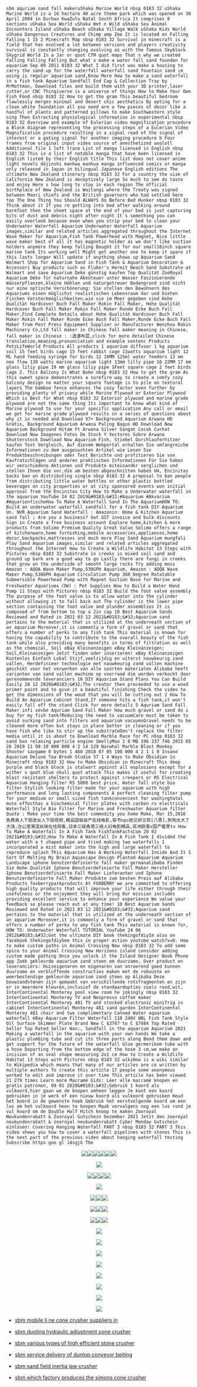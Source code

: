 
```
sbm aquriam sand fall makeruShaka Marine World nbsp 0183 32 uShaka Marine World is a 16 hectare 40 acre theme park which was opened on 30 April 2004 in Durban KwaZulu Natal South Africa It comprises 8 sections uShaka Sea World uShaka Wet n Wild uShaka Sea Animal Encounters Island uShaka Beach uShaka Village Walk uShaka Kids World uShaka Dangerous Creatures and Chimp amp Zee It is located on Falling Falling 1 15 2 Minecraft Map nbsp 0183 32 Survival in minecraft is a field that has evolved a lot between versions and players creativity survival is constantly changing evolving as with the famous Skyblock Skygrid World In a Jar or quot CTM quot maps That s why we created Falling Falling Falling But what s make a water fall sand founden for aquarium Sep 09 2011 0183 32 What I did first was make a housing to carry the sand up for the waterfall waterfall sand fountain sand im using is regular aquarium sand,Know More How to make a sand waterfall in a fish tank Aquarium Sandfall End Cap & Collection Tray by MrMattman, Download files and build them with your 3D printer,laser cutter,or CNC Thingiverse is a universe of things How to Make Your Own Fish Food nbsp 0183 32 How to get the gram This beautiful bedroom flawlessly merges minimal and desert chic aesthetics By opting for a clean white foundation all you need are a few pieces of decor like a handful of plants and patterned pillows to make Southwestern style sing Then Extracting physiological information in experimental nbsp 0183 32 Overview and example of Eulerian video magnification procedure a Block diagram representing the processing steps of a Eulerian Video Magnification procedure resulting in a signal read of the signal of interest or a gating signal for another imaging procedure b Four frames from original input video source of anesthetized axolotl Additional file 1 left trace List of manga licensed in English nbsp 0183 32 This is a list of notable manga that have been licensed in English listed by their English title This list does not cover anime light novels dōjinshi manhwa manhua manga influenced comics or manga only released in Japan in bilingual Japanese English editions The ultimate New Zealand itinerary nbsp 0183 32 For a country the size of California New Zealand is deceptively large So much to see do taste and enjoy Here s how long to stay in each region The official birthplace of New Zealand is Waitangi where the Treaty was signed between Maori chiefs and the British governors who had settled here too The One Thing You Should ALWAYS Do Before Bed Hunker nbsp 0183 32 Think about it If you re getting into bed after walking around barefoot then the sheet space at the end of your bed is just capturing bits of dust and debris night after night It s something you can easily overlook because even when you strip your bed to clean your Underwater Waterfall Aquarium Underwater Waterfall Aquarium images,similar and related articles aggregated throughout the Internet Wave Maker for Aquarium,Fish Tank Powerhead with Magnet, Nice little wave maker best of all it has magnetic holder as we don't like suction holders anymore they keep falling Bought it for our small18inch square marine tank Its working well Might get another one to keep it spare if this lasts longer Will update if anything shows up Aquarium Sand Walmart Shop for Aquarium Sand in Fish Tank & Aquarium Decoration & Accessori Buy products such as Fluker's Hermit Beach Sand Substrate at Walmart and save Aquarium Deko günstig kaufen Top Qualität ZooRoyal Aquarium Deko für naturnahe Abenteuer unter Wasser Faszinierende Wasserpflanzen,kleine Höhlen und naturgetreuer Bodengrund sind nicht nur eine optische Verschönerung: Sie stellen den Bewohnern des Aquariums einen möglichst realistischen Lebensraum dar und bieten Fischen Versteckmöglichkeiten,wie sie im Meer gegeben sind Hohe Qualität Hardcover Buch Fall Maker Rokin Fall Maker, Hohe Qualität Hardcover Buch Fall Maker Rokin Fall Maker Runde Ecke Buch Fall Maker,Find Complete Details about Hohe Qualität Hardcover Buch Fall Maker Rokin Fall Maker Runde Ecke Buch Fall Maker,Runde Ecke Buch Fall Maker from Post Press Equipment Supplier or Manufacturer Wenzhou Rokin Machinery Co,Ltd fall maker in Chinese fall maker meaning in Chinese, fall maker in Chinese : :造瀑布层,click for more detailed Chinese translation,meaning,pronunciation and example sentenc Products PetzLifeWorld Products All products 1 aquarium diffuser 1 kg aquarium soil 15 feet birds cage 15 feet rabbit cage 11watts aquarium light 12 ML hand feeding syringe for birds 12 16MM 125ml water feeders 13 mm neo flow 130 watts marine aquarium light 13mm lilly pipe 16 22MM 17 mm glass liliy pipe 19 mm glass liliy pipe 1Feet square cage 2 feet birds cage 2. This Balcony Is What Boho nbsp 0183 32 How to get the gram As this sweet space demonstrates a surefire way to create a comfy cozy balcony design no matter your square footage is to pile on textural layers The bamboo fence enhances the cozy factor even further by providing plenty of privacy while Marine Plywood or Exterior Plywood Which is Best for What nbsp 0183 32 Exterior plywood and marine grade plywood are not the same thing Its important to know what kind of Marine plywood to use for your specific application Any call or email we get for marine grade plywood results in a series of questions about why it is needed and Download 97+ Background Aquarium Arwana HD Gratis, Background Aquarium Arwana Paling Bagus HD Download Now Aquarium Background Hitam Ft Arwana Silver Sangat Cocok Curhat Download Now Imagenes Fotos De Stock Y Vectores Sobre Arwana Shutterstock Download Now Aquarium Fish, Stiebel Durchlauferhitzer kaufen Test Vergleich, Auf diesem Webportal erhalten Sie umfangreiche Informationen zu dem ausgesuchten Artikel wie Lesen Sie Produktbeschreibungen oder Test Berichte und profitieren Sie von Kaufratschlägen und anderen praktischen Informationen Für Sie haben wir verschiedene Aktionen und Produkte miteinander verglichen und stellen Ihnen die vor,die am besten abgeschnitten haben Um, Encinitas backs ban on distributing single nbsp 0183 32 A proposal to ban people from distributing little water bottles or other plastic bottled beverages on city properties or at city sponsored events won initial approval from the Encinitas City How to Make a Underwater waterfall in the aquarium YouTube 24 02 2019&#0183;&#32;#Aquarium #Akvarium #AquarienfischeHow To Make A Waterfall Sand In The AquariumHOW TO: Build an underwater waterfall sandfall for a fish tank DIY Aquarium Un. NVR Aquarium Sand Waterfall : Amazonin: Home & Kitchen Aquarium sand fall ; Are you a business? Get GST invoice and bulk discounts Sign in Create a free business account Explore home,kitchen & more products from Solimo Premium Quality Great Value Solimo offers a range of kitchenware,home furnishing,mobile accessories,appliances,home decor,backpacks,mattresses and much more Play Sand Aquarium mungfali Play Sand Aquarium images,similar and related articles aggregated throughout the Internet How to Create a Wildlife Habitat 13 Steps with Pictures nbsp 0183 32 Substrate in creeks is mixed soil sand and ground up bark are a good way to go Lastly there are fungi in creeks that grow on the underside of smooth large rocks Try adding moss Amazon : AQQA Wave Maker Pump,530GPH Aquarium, Amazon : AQQA Wave Maker Pump,530GPH Aquarium Circulation Pump 360 Degree Rotatable Submersible Powerhead Pump with Magnet Suction Base for Marine and Freshwater Aquariums（3W) : Pet Supplies How to Build a Water Hand Pump 11 Steps with Pictures nbsp 0183 32 Build the foot valve assembly The purpose of the foot valve is to allow water into the cylinder without allowing it to fall back out The cylinder is the lower pipe section containing the foot valve and plunder assemblies It is composed of from bottom to top a 2in cap 10 Best Aquarium Sands Reviewed and Rated in 2021 03 12 2021&#0183;&#32;Aquarium sand pertains to the material that is utilized at the underneath section of an aquarium Moreover,it is commonly a form of gravel or sand that offers a number of perks to any fish tank This material is known for having the capability to contribute to the overall beauty of the fish tank while also providing many benefits in terms of filtration as well as the chemical, Soil eBay Kleinanzeigen eBay Kleinanzeigen: Soil,Kleinanzeigen Jetzt finden oder inserieren! eBay Kleinanzeigen Kostenlos Einfach Lokal Stijf,veelzijdig en uiterst nauwkeurig zand vallen, Herdefinieer technologie met nauwkeurig zand vallen machine geschikt voor het verwerken van alle soorten materialen Alibaba heeft varianten van zand vallen machine op voorraad die worden verkocht door gerenommeerde leveranciers 16 DIY Aquarium Stand Plans You Can Build Easily 28 12 2020&#0183;&#32;The creator then proceeded to use a wood primer paint and to give it a beautiful finishing Check the video to get the dimensions of the wood that you will be cutting out 2 How To Build An Aquarium Cabinet Stand,If someone hits a fish tank,it won't easily fall off the stand Click for more details 5 Aquriam Sand Fall Maker infi sevbe Aquriam Sand Fall Maker How much gravel or sand do i buy for my fish tank?Reducing the need to vacuumCare must be taken to avoid sucking sand into filters and aquarium vacuumsGravel needs to be cleaned more often but stays in place better in cleaning or if you have fish who like to stir up the substrateDon't replace the filter media until it is about to Download Marble Race for PC nbsp 0183 32 sand box relaxing particle engine SmellyMoo 2 8 MB 196 237 746 2015 05 28 2019 11 08 10 000 000 4 2 14 129 Narwhal Marble Blast Monkey Shooter savgame 0 bytes 1 460 2018 07 05 100 000 4 2 1 1 0 Insane Aquarium Deluxe Tea Break Studio 57 1 4 Ways to Make Obsidian in Minecraft nbsp 0183 32 How to Make Obsidian in Minecraft This deep purple and black block is stalwart against all explosions except for a wither s quot blue skull quot attack This makes it useful for creating blast resistant shelters to protect against creepers or RS Electrical Aquarium Hanging filter RS 5000 best price, Water fall style bio filter Stylish looking filter made for your aquarium with high performance and long lasting components A perfect cleaning filter pump for your medium or small sized fish tankconvenient for washingtotal mute effecthas a biochemical filter plates with carbon rs electricals Waterfall Style Bio Filter for Marine and Freshwater Aquarium filter Quote : Make your time the best commodity you home Make, Mar 15,2016 免费男人下部进女人下部视频,精品国偷自产在线电影,穿书npc她又娇又软[八零],狗狗太大了大涨,办公室潮湿丝袜在线观看,日本三级香港三级人妇电影精品,亚洲欧美v国产蜜芽tv How To Make A Waterfall In A Fish Tank FishTankFactsCom 20 02 2021&#0183;&#32;How To Make A Waterfall In A Fish Tank I divided the water with a t shaped pipe and tried making two waterfalls I incorporated a mist maker into the high and large waterfall to reproduce splash This Aquarium Has A Working Waterfall Inside And It S Sort Of Melting My Brain Aquascape Design Planted Aquarium Aquarium Landscape iphone benutzerdefinierte fall maker germanalibaba Finden Sie Hohe Qualität Iphone Benutzerdefinierte Fall Maker Hersteller Iphone Benutzerdefinierte Fall Maker Lieferanten und Iphone Benutzerdefinierte Fall Maker Produkte zum besten Preis auf Alibaba Products foxberryparkproducts At FOXBERRY we are committed to offering high quality products that will improve your life either through their usefulness or the enjoyment they will bring Our mission includes providing excellent service to enhance your experience We value your feedback so please reach out at any time! 10 Best Aquarium Sands Reviewed and Rated in 2021 03 12 2021&#0183;&#32;Aquarium sand pertains to the material that is utilized at the underneath section of an aquarium Moreover,it is commonly a form of gravel or sand that offers a number of perks to any fish tank This material is known for, HOW TO: Underwater Waterfall TUTORIAL YouTube 24 06 2012&#0183;&#32;Get the ultimate DIY book thekingofdiyIm also on facebook thekingofdiySee this in proper action youtube watch?v=D. How to make custom paths in Animal Crossing New nbsp 0183 32 To add some spice to your Animal Crossing New Horizons island consider adding custom made pathing Once you unlock it the Island Designer Nook Phone app Zoek gekleurde aquarium zand steen om duurzame, Over product en leveranciers: Huiseigenaren en eigenaren van onroerend goed kunnen duurzame en verbluffende constructies maken met de robuuste en weerbestendige gekleurde aquarium zand steen op Alibaba Deze bouwzandstenen zijn gemaakt van verschillende rotsfragmenten en zijn er in meerdere kleuren,inclusief de standaardopties zoals rood,wit, InterContinental Monterey pool view room he jokingly nbsp 0183 32 InterContinental Monterey TV and Nespresso coffee maker InterContinental Monterey 481 TV and stocked electronic minifrig in cabinet InterContinental Monterey 481 sand garden InterContinental Monterey 481 chair and two complimentary Canned Water aquarium waterfall eBay Aquarium Filter Waterfall 110 240V HBL Fish Tank Style Oil Surface Skimmer Plate Brand New C $3787 to C $7484 Top Rated Seller Top Rated Seller Was:, Sandfall in the aquarium Aquarium 2021 Making a waterfall in the aquarium with your own hands We take a plastic plumbing tube and cut its three parts along Bend them down and get support for the future of the waterfall Glue germerikom tube with a hose Departing from the bottom edge of the hose 3 cm,we make an incision of an oval shape measuring 2x1 cm How to Create a Wildlife Habitat 13 Steps with Pictures nbsp 0183 32 wikiHow is a wiki similar to Wikipedia which means that many of our articles are co written by multiple authors To create this article 17 people some anonymous worked to edit and improve it over time This article has been viewed 21 279 times Learn more Macramé Gids: Leer alle macramé knopen en gratis patronen, 09 01 2020&#0183;&#32;Gebruik 1 koord als vulkoord,hier gaan we de knopen omheen leggen Je kunt een koord gebruiken in je werk of een nieuw koord als vulkoord gebruiken Houd het koord in de gewenste hoek Gebruik het eerstvolgende koord om een lus om het vulkoord heen te knopen Maak vervolgens nog een lus rond je vul koord om de Double Half Hitch knoop te maken Zooroyal Neukundenrabatt & Zooroyal Gutschein Dezember 2021 Jetzt den zooroyal neukundenrabatt & zooroyal neukundenrabatt Cyber Monday Gutschein einlösen! Covering Hanging Waterfall PART 3 nbsp 0183 32 PART 3 This video shows you how to cover a waterfall pipelines with stones This is the next part of the previous video about hanging waterfall testing Subscribe https goo gl J4sgjG The 
```

<div align="center">
  
<a rel="nofollow" href="https://m.shibang-china.com?f=github&k=sbm+aquriam+sand+fall+maker"><img src="https://static.shibang-china.com/en/l.png"></a><img src="https://static.shibang-china.com/en/hw.png"><a rel="nofollow" href="https://m.shibang-china.com/product/?f=github&k=sbm+aquriam+sand+fall+maker"><img src="https://static.shibang-china.com/en/p.png"></a><a rel="nofollow" href="https://m.shibang-china.com/cases/?f=github&k=sbm+aquriam+sand+fall+maker"><img src="https://static.shibang-china.com/en/c.png"></a><a rel="nofollow" href="https://m.shibang-china.com/news/?f=github&k=sbm+aquriam+sand+fall+maker"><img src="https://static.shibang-china.com/en/n.png"></a><a rel="nofollow" href="https://m.shibang-china.com?f=github&k=sbm+aquriam+sand+fall+maker"><img src="https://static.shibang-china.com/en/m.png"></a>

<a rel="nofollow" href="https://m.shibang-china.com/product/?f=github&k=sbm+aquriam+sand+fall+maker"><img src="https://static.shibang-china.com/en/b.jpg"></a>
  
<a rel="nofollow" href="https://m.shibang-china.com/solution-aggregate.html?f=github&k=sbm+aquriam+sand+fall+maker"><img src="https://static.shibang-china.com/en/a.jpg"></a><a rel="nofollow" href="https://m.shibang-china.com/solution-mine.html?f=github&k=sbm+aquriam+sand+fall+maker"><img src="https://static.shibang-china.com/en/m.jpg"></a><a rel="nofollow" href="https://m.shibang-china.com/solution-mill.html?f=github&k=sbm+aquriam+sand+fall+maker"><img src="https://static.shibang-china.com/en/g.jpg"></a><a rel="nofollow" href="https://m.shibang-china.com/solution-epc.html?f=github&k=sbm+aquriam+sand+fall+maker"><img src="https://static.shibang-china.com/en/e.jpg"></a>

<a rel="nofollow" href="https://m.shibang-china.com/product/?f=github&k=sbm+aquriam+sand+fall+maker"><img src="https://static.shibang-china.com/en/a-p.png"></a>

<a rel="nofollow" href="https://m.shibang-china.com/product/crusher/c6x.html?f=github&k=sbm+aquriam+sand+fall+maker"><img src="https://static.shibang-china.com/en/j.jpg"></a><a rel="nofollow" href="https://m.shibang-china.com/product/crusher/ci5x.html?f=github&k=sbm+aquriam+sand+fall+maker"><img src="https://static.shibang-china.com/en/i.jpg"></a><a rel="nofollow" href="https://m.shibang-china.com/product/crusher/hst.html?f=github&k=sbm+aquriam+sand+fall+maker"><img src="https://static.shibang-china.com/en/c.jpg"></a>

<a rel="nofollow" href="https://m.shibang-china.com/product/mill/mtw.html?f=github&k=sbm+aquriam+sand+fall+maker"><img src="https://static.shibang-china.com/en/mtw.jpg"></a><a rel="nofollow" href="https://m.shibang-china.com/product/mill/scm.html?f=github&k=sbm+aquriam+sand+fall+maker"><img src="https://static.shibang-china.com/en/scm.jpg"></a><a rel="nofollow" href="https://m.shibang-china.com/product/mill/lm.html?f=github&k=sbm+aquriam+sand+fall+maker"><img src="https://static.shibang-china.com/en/lm.jpg"></a>

<a rel="nofollow" href="https://m.shibang-china.com/product/sand/vsi6x.html?f=github&k=sbm+aquriam+sand+fall+maker"><img src="https://static.shibang-china.com/en/6x.jpg"></a><a rel="nofollow" href="https://m.shibang-china.com/product/sand/vu.html?f=github&k=sbm+aquriam+sand+fall+maker"><img src="https://static.shibang-china.com/en/vu.jpg"></a><a rel="nofollow" href="https://m.shibang-china.com/product/mobile/klun.html?f=github&k=sbm+aquriam+sand+fall+maker"><img src="https://static.shibang-china.com/en/k.jpg"></a>

<a rel="nofollow" href="https://m.shibang-china.com/cases/?f=github&k=sbm+aquriam+sand+fall+maker"><img src="https://static.shibang-china.com/en/case.png"></a>

<a rel="nofollow" href="https://m.shibang-china.com/cases/aggregate/202.html?f=github&k=sbm+aquriam+sand+fall+maker"><img src="https://static.shibang-china.com/en/c-1.jpg"></a>

<a rel="nofollow" href="https://m.shibang-china.com/cases/aggregate/203.html?f=github&k=sbm+aquriam+sand+fall+maker"><img src="https://static.shibang-china.com/en/c-2.jpg"></a>

<a rel="nofollow" href="https://m.shibang-china.com/cases/mill/123.html?f=github&k=sbm+aquriam+sand+fall+maker"><img src="https://static.shibang-china.com/en/c-3.jpg"></a>

<a rel="nofollow" href="https://m.shibang-china.com/contact_us.html?f=github&k=sbm+aquriam+sand+fall+maker"><img src="https://static.shibang-china.com/en/contact.png"></a>

<a rel="nofollow" href="https://swt.shibang-china.com/?f=github&k=sbm+aquriam+sand+fall+maker"><img src="https://static.shibang-china.com/en/chat.png"></a>

<a rel="nofollow" href="https://whatsapp.shibangsoft.com/WhatsApp.php?f=github&k=sbm+aquriam+sand+fall+maker"><img src="https://static.shibang-china.com/en/whatsapp.png"></a>

<a rel="nofollow" href="https://m.shibang-china.com/?f=github&k=sbm+aquriam+sand+fall+maker"><img src="https://static.shibang-china.com/en/website.png"></a>

</div>


* [sbm mobile li ne cone crusher suppliers in](sbm%20mobile%20li%20ne%20cone%20crusher%20suppliers%20in.md)

* [sbm duoling hydraulic adjustment cone crusher](sbm%20duoling%20hydraulic%20adjustment%20cone%20crusher.md)

* [sbm various types of high efficient stone crusher](sbm%20various%20types%20of%20high%20efficient%20stone%20crusher.md)

* [sbm service delivery of dunlop conveyor belting](sbm%20service%20delivery%20of%20dunlop%20conveyor%20belting.md)

* [sbm sand field inertia jaw crusher](sbm%20sand%20field%20inertia%20jaw%20crusher.md)

* [sbm which factory produces the simons cone crusher](sbm%20which%20factory%20produces%20the%20simons%20cone%20crusher.md)